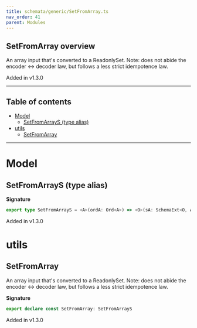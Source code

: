 ```yaml
---
title: schemata/generic/SetFromArray.ts
nav_order: 41
parent: Modules
---
```


## SetFromArray overview

An array input that's converted to a ReadonlySet. Note: does not abide the encoder <->
decoder law, but follows a less strict idempotence law.

Added in v1.3.0

---

<h2 class="text-delta">Table of contents</h2>

- [Model](#model)
  - [SetFromArrayS (type alias)](#setfromarrays-type-alias)
- [utils](#utils)
  - [SetFromArray](#setfromarray)

---

# Model

## SetFromArrayS (type alias)

**Signature**

```ts
export type SetFromArrayS = <A>(ordA: Ord<A>) => <O>(sA: SchemaExt<O, A>) => SchemaExt<Array<O>, ReadonlySet<A>>
```

Added in v1.3.0

# utils

## SetFromArray

An array input that's converted to a ReadonlySet. Note: does not abide the encoder <->
decoder law, but follows a less strict idempotence law.

**Signature**

```ts
export declare const SetFromArray: SetFromArrayS
```

Added in v1.3.0
